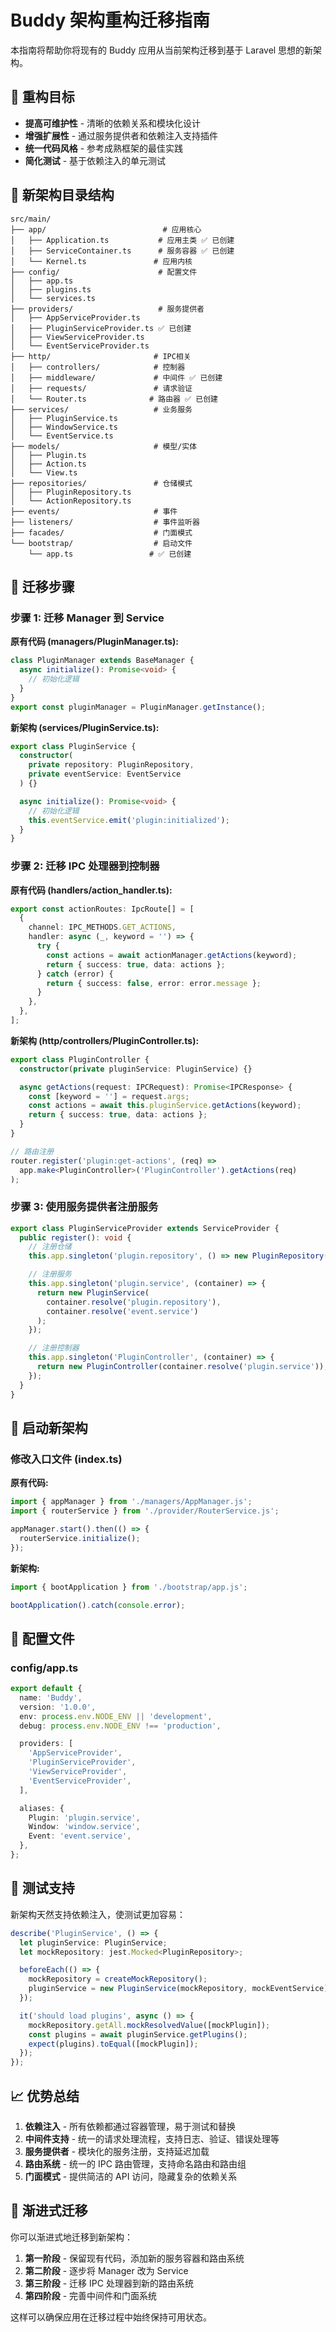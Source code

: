 # Buddy 架构重构迁移指南

本指南将帮助你将现有的 Buddy 应用从当前架构迁移到基于 Laravel 思想的新架构。

## 🎯 重构目标

- **提高可维护性** - 清晰的依赖关系和模块化设计
- **增强扩展性** - 通过服务提供者和依赖注入支持插件
- **统一代码风格** - 参考成熟框架的最佳实践
- **简化测试** - 基于依赖注入的单元测试

## 📁 新架构目录结构

```
src/main/
├── app/                          # 应用核心
│   ├── Application.ts           # 应用主类 ✅ 已创建
│   ├── ServiceContainer.ts      # 服务容器 ✅ 已创建
│   └── Kernel.ts               # 应用内核
├── config/                      # 配置文件
│   ├── app.ts
│   ├── plugins.ts
│   └── services.ts
├── providers/                   # 服务提供者
│   ├── AppServiceProvider.ts
│   ├── PluginServiceProvider.ts ✅ 已创建
│   ├── ViewServiceProvider.ts
│   └── EventServiceProvider.ts
├── http/                       # IPC相关
│   ├── controllers/            # 控制器
│   ├── middleware/             # 中间件 ✅ 已创建
│   ├── requests/               # 请求验证
│   └── Router.ts              # 路由器 ✅ 已创建
├── services/                   # 业务服务
│   ├── PluginService.ts
│   ├── WindowService.ts
│   └── EventService.ts
├── models/                     # 模型/实体
│   ├── Plugin.ts
│   ├── Action.ts
│   └── View.ts
├── repositories/               # 仓储模式
│   ├── PluginRepository.ts
│   └── ActionRepository.ts
├── events/                     # 事件
├── listeners/                  # 事件监听器
├── facades/                    # 门面模式
└── bootstrap/                  # 启动文件
    └── app.ts                 # ✅ 已创建
```

## 🔄 迁移步骤

### 步骤 1: 迁移 Manager 到 Service

**原有代码 (managers/PluginManager.ts):**

```typescript
class PluginManager extends BaseManager {
  async initialize(): Promise<void> {
    // 初始化逻辑
  }
}
export const pluginManager = PluginManager.getInstance();
```

**新架构 (services/PluginService.ts):**

```typescript
export class PluginService {
  constructor(
    private repository: PluginRepository,
    private eventService: EventService
  ) {}

  async initialize(): Promise<void> {
    // 初始化逻辑
    this.eventService.emit('plugin:initialized');
  }
}
```

### 步骤 2: 迁移 IPC 处理器到控制器

**原有代码 (handlers/action_handler.ts):**

```typescript
export const actionRoutes: IpcRoute[] = [
  {
    channel: IPC_METHODS.GET_ACTIONS,
    handler: async (_, keyword = '') => {
      try {
        const actions = await actionManager.getActions(keyword);
        return { success: true, data: actions };
      } catch (error) {
        return { success: false, error: error.message };
      }
    },
  },
];
```

**新架构 (http/controllers/PluginController.ts):**

```typescript
export class PluginController {
  constructor(private pluginService: PluginService) {}

  async getActions(request: IPCRequest): Promise<IPCResponse> {
    const [keyword = ''] = request.args;
    const actions = await this.pluginService.getActions(keyword);
    return { success: true, data: actions };
  }
}

// 路由注册
router.register('plugin:get-actions', (req) =>
  app.make<PluginController>('PluginController').getActions(req)
);
```

### 步骤 3: 使用服务提供者注册服务

```typescript
export class PluginServiceProvider extends ServiceProvider {
  public register(): void {
    // 注册仓储
    this.app.singleton('plugin.repository', () => new PluginRepository());

    // 注册服务
    this.app.singleton('plugin.service', (container) => {
      return new PluginService(
        container.resolve('plugin.repository'),
        container.resolve('event.service')
      );
    });

    // 注册控制器
    this.app.singleton('PluginController', (container) => {
      return new PluginController(container.resolve('plugin.service'));
    });
  }
}
```

## 🚀 启动新架构

### 修改入口文件 (index.ts)

**原有代码:**

```typescript
import { appManager } from './managers/AppManager.js';
import { routerService } from './provider/RouterService.js';

appManager.start().then(() => {
  routerService.initialize();
});
```

**新架构:**

```typescript
import { bootApplication } from './bootstrap/app.js';

bootApplication().catch(console.error);
```

## 🔧 配置文件

### config/app.ts

```typescript
export default {
  name: 'Buddy',
  version: '1.0.0',
  env: process.env.NODE_ENV || 'development',
  debug: process.env.NODE_ENV !== 'production',

  providers: [
    'AppServiceProvider',
    'PluginServiceProvider',
    'ViewServiceProvider',
    'EventServiceProvider',
  ],

  aliases: {
    Plugin: 'plugin.service',
    Window: 'window.service',
    Event: 'event.service',
  },
};
```

## 🧪 测试支持

新架构天然支持依赖注入，使测试更加容易：

```typescript
describe('PluginService', () => {
  let pluginService: PluginService;
  let mockRepository: jest.Mocked<PluginRepository>;

  beforeEach(() => {
    mockRepository = createMockRepository();
    pluginService = new PluginService(mockRepository, mockEventService);
  });

  it('should load plugins', async () => {
    mockRepository.getAll.mockResolvedValue([mockPlugin]);
    const plugins = await pluginService.getPlugins();
    expect(plugins).toEqual([mockPlugin]);
  });
});
```

## 📈 优势总结

1. **依赖注入** - 所有依赖都通过容器管理，易于测试和替换
2. **中间件支持** - 统一的请求处理流程，支持日志、验证、错误处理等
3. **服务提供者** - 模块化的服务注册，支持延迟加载
4. **路由系统** - 统一的 IPC 路由管理，支持命名路由和路由组
5. **门面模式** - 提供简洁的 API 访问，隐藏复杂的依赖关系

## 🔄 渐进式迁移

你可以渐进式地迁移到新架构：

1. **第一阶段** - 保留现有代码，添加新的服务容器和路由系统
2. **第二阶段** - 逐步将 Manager 改为 Service
3. **第三阶段** - 迁移 IPC 处理器到新的路由系统
4. **第四阶段** - 完善中间件和门面系统

这样可以确保应用在迁移过程中始终保持可用状态。
